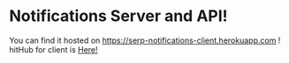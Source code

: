 # Notifications Server and API!
You can find it hosted on https://serp-notifications-client.herokuapp.com !  
hitHub for client is [Here!](https://github.com/SerpNaga/notifications-client)
